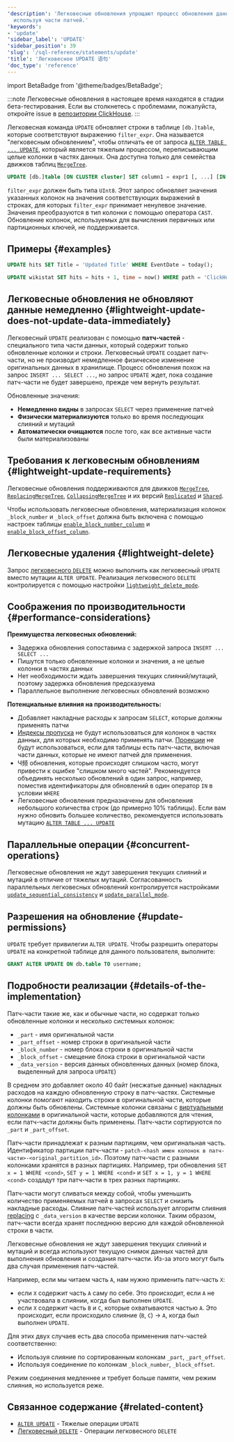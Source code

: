 ```yaml
---
'description': 'Легковесные обновления упрощают процесс обновления данных в базе данных,
  используя части патчей.'
'keywords':
- 'update'
'sidebar_label': 'UPDATE'
'sidebar_position': 39
'slug': '/sql-reference/statements/update'
'title': 'Легковесное UPDATE 语句'
'doc_type': 'reference'
---
```

import BetaBadge from '@theme/badges/BetaBadge';

<BetaBadge/>

:::note
Легковесные обновления в настоящее время находятся в стадии бета-тестирования.
Если вы столкнетесь с проблемами, пожалуйста, откройте issue в [репозитории ClickHouse](https://github.com/clickhouse/clickhouse/issues).
:::

Легковесная команда `UPDATE` обновляет строки в таблице `[db.]table`, которые соответствуют выражению `filter_expr`.
Она называется "легковесным обновлением", чтобы отличать ее от запроса [`ALTER TABLE ... UPDATE`](/sql-reference/statements/alter/update), который является тяжелым процессом, переписывающим целые колонки в частях данных.
Она доступна только для семейства движков таблиц [`MergeTree`](/engines/table-engines/mergetree-family/mergetree).

```sql
UPDATE [db.]table [ON CLUSTER cluster] SET column1 = expr1 [, ...] [IN PARTITION partition_expr] WHERE filter_expr;
```

`filter_expr` должен быть типа `UInt8`. Этот запрос обновляет значения указанных колонок на значения соответствующих выражений в строках, для которых `filter_expr` принимает ненулевое значение.
Значения преобразуются в тип колонки с помощью оператора `CAST`. Обновление колонок, используемых для вычисления первичных или партиционных ключей, не поддерживается.

## Примеры {#examples}

```sql
UPDATE hits SET Title = 'Updated Title' WHERE EventDate = today();

UPDATE wikistat SET hits = hits + 1, time = now() WHERE path = 'ClickHouse';
```

## Легковесные обновления не обновляют данные немедленно {#lightweight-update-does-not-update-data-immediately}

Легковесный `UPDATE` реализован с помощью **патч-частей** - специального типа части данных, который содержит только обновленные колонки и строки.
Легковесный `UPDATE` создает патч-части, но не производит немедленное физическое изменение оригинальных данных в хранилище.
Процесс обновления похож на запрос `INSERT ... SELECT ...`, но запрос `UPDATE` ждет, пока создание патч-части не будет завершено, прежде чем вернуть результат.

Обновленные значения:
- **Немедленно видны** в запросах `SELECT` через применение патчей
- **Физически материализуются** только во время последующих слияний и мутаций
- **Автоматически очищаются** после того, как все активные части были материализованы

## Требования к легковесным обновлениям {#lightweight-update-requirements}

Легковесные обновления поддерживаются для движков [`MergeTree`](/engines/table-engines/mergetree-family/mergetree), [`ReplacingMergeTree`](/engines/table-engines/mergetree-family/replacingmergetree), [`CollapsingMergeTree`](/engines/table-engines/mergetree-family/collapsingmergetree) и их версий [`Replicated`](/engines/table-engines/mergetree-family/replication.md) и [`Shared`](/cloud/reference/shared-merge-tree).

Чтобы использовать легковесные обновления, материализация колонок `_block_number` и `_block_offset` должна быть включена с помощью настроек таблицы [`enable_block_number_column`](/operations/settings/merge-tree-settings#enable_block_number_column) и [`enable_block_offset_column`](/operations/settings/merge-tree-settings#enable_block_offset_column).

## Легковесные удаления {#lightweight-delete}

Запрос [легковесного `DELETE`](/sql-reference/statements/delete) можно выполнить как легковесный `UPDATE` вместо мутации `ALTER UPDATE`. Реализация легковесного `DELETE` контролируется с помощью настройки [`lightweight_delete_mode`](/operations/settings/settings#lightweight_delete_mode).

## Соображения по производительности {#performance-considerations}

**Преимущества легковесных обновлений:**
- Задержка обновления сопоставима с задержкой запроса `INSERT ... SELECT ...`
- Пишутся только обновленные колонки и значения, а не целые колонки в частях данных
- Нет необходимости ждать завершения текущих слияний/мутаций, поэтому задержка обновления предсказуема
- Параллельное выполнение легковесных обновлений возможно

**Потенциальные влияния на производительность:**
- Добавляет накладные расходы к запросам `SELECT`, которые должны применять патчи
- [Индексы пропуска](/engines/table-engines/mergetree-family/mergetree.md#table_engine-mergetree-data_skipping-indexes) не будут использоваться для колонок в частях данных, для которых необходимо применять патчи. [Проекции](/engines/table-engines/mergetree-family/mergetree.md/#projections) не будут использоваться, если для таблицы есть патч-части, включая части данных, которые не имеют патчей для применения.
- Ч频 обновления, которые происходят слишком часто, могут привести к ошибке "слишком много частей". Рекомендуется объединять несколько обновлений в один запрос, например, поместив идентификаторы для обновлений в один оператор `IN` в условии `WHERE`
- Легковесные обновления предназначены для обновления небольшого количества строк (до примерно 10% таблицы). Если вам нужно обновить большее количество, рекомендуется использовать мутацию [`ALTER TABLE ... UPDATE`](/sql-reference/statements/alter/update)

## Параллельные операции {#concurrent-operations}

Легковесные обновления не ждут завершения текущих слияний и мутаций в отличие от тяжелых мутаций.
Согласованность параллельных легковесных обновлений контролируется настройками [`update_sequential_consistency`](/operations/settings/settings#update_sequential_consistency) и [`update_parallel_mode`](/operations/settings/settings#update_parallel_mode).

## Разрешения на обновление {#update-permissions}

`UPDATE` требует привилегии `ALTER UPDATE`. Чтобы разрешить операторы `UPDATE` на конкретной таблице для данного пользователя, выполните:

```sql
GRANT ALTER UPDATE ON db.table TO username;
```

## Подробности реализации {#details-of-the-implementation}

Патч-части такие же, как и обычные части, но содержат только обновленные колонки и несколько системных колонок:
- `_part` - имя оригинальной части
- `_part_offset` - номер строки в оригинальной части
- `_block_number` - номер блока строки в оригинальной части
- `_block_offset` - смещение блока строки в оригинальной части
- `_data_version` - версия данных обновленных данных (номер блока, выделенный для запроса `UPDATE`)

В среднем это добавляет около 40 байт (несжатые данные) накладных расходов на каждую обновленную строку в патч-частях.
Системные колонки помогают находить строки в оригинальной части, которые должны быть обновлены.
Системные колонки связаны с [виртуальными колонками](/engines/table-engines/mergetree-family/mergetree.md/#virtual-columns) в оригинальной части, которые добавляются для чтения, если патч-части должны быть применены.
Патч-части сортируются по `_part` и `_part_offset`.

Патч-части принадлежат к разным партициям, чем оригинальная часть.
Идентификатор партиции патч-части - `patch-<hash имен колонок в патч-части>-<original_partition_id>`.
Поэтому патч-части с разными колонками хранятся в разных партициях.
Например, три обновления `SET x = 1 WHERE <cond>`, `SET y = 1 WHERE <cond>` и `SET x = 1, y = 1 WHERE <cond>` создадут три патч-части в трех разных партициях.

Патч-части могут сливаться между собой, чтобы уменьшить количество применяемых патчей в запросах `SELECT` и снизить накладные расходы. Слияние патч-частей использует алгоритм слияния [replacing](/engines/table-engines/mergetree-family/replacingmergetree) с `_data_version` в качестве версии колонки.
Таким образом, патч-части всегда хранят последнюю версию для каждой обновленной строки в части.

Легковесные обновления не ждут завершения текущих слияний и мутаций и всегда используют текущую снимок данных частей для выполнения обновления и создания патч-части.
Из-за этого могут быть два случая применения патч-частей.

Например, если мы читаем часть `A`, нам нужно применить патч-часть `X`:
- если `X` содержит часть `A` саму по себе. Это происходит, если `A` не участвовала в слиянии, когда был выполнен `UPDATE`.
- если `X` содержит часть `B` и `C`, которые охватываются частью `A`. Это происходит, если происходило слияние (`B`, `C`) -> `A`, когда был выполнен `UPDATE`.

Для этих двух случаев есть два способа применения патч-частей соответственно:
- Используя слияние по сортированным колонкам `_part`, `_part_offset`.
- Используя соединение по колонкам `_block_number`, `_block_offset`.

Режим соединения медленнее и требует больше памяти, чем режим слияния, но используется реже.

## Связанное содержание {#related-content}

- [`ALTER UPDATE`](/sql-reference/statements/alter/update) - Тяжелые операции `UPDATE`
- [Легковесный `DELETE`](/sql-reference/statements/delete) - Операции легковесного `DELETE`